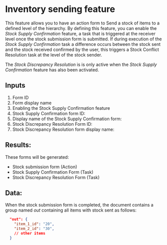 # Inventory sending feature

This feature allows you to have an action form to Send a stock of items to a defined level of the hierarchy.
By defining this feature, you can enable the _Stock Supply Confirmation_ feature, a task that is triggered at the receiver level once the stock submission form is submitted. If during execution of the _Stock Supply Confirmation_ task a difference occurs between the stock sent and the stock received confirmed by the user, this triggers a Stock Conflict Resolution task at the level of the stock sender.

The _Stock Discrepancy Resolution_ is is only active when the _Stock Supply Confirmation_ feature has also been activated.

## Inputs

1. Form ID
2. Form display name
3. Enabling the Stock Supply Confirmation feature
4. Stock Supply Confirmation form ID:
5. Display name of the Stock Supply Confirmation form:
6. Stock Discrepancy Resolution Form ID:
7. Stock Discrepancy Resolution form display name:

## Results:

These forms will be generated:
- Stock submission form (Action)
- Stock Supply Confirmation Form (Task)
- Stock Discrepancy Resolution Form (Task)

## Data:

When the stock submission form is completed, the document contains a group named *out*
containing all items with stock sent as follows:

```json
  "out": {
    "item_1_id": "20",
    "item_2_id": "30",
    // other items
  }
```
